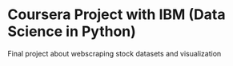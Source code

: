 # Coursera Project with IBM (Data Science in Python)
Final project about webscraping stock datasets and visualization
